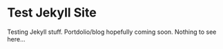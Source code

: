 # Test Jekyll Site

Testing Jekyll stuff. Portdolio/blog hopefully coming soon. Nothing to see here...